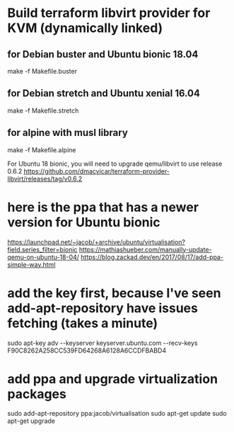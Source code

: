 # Build terraform libvirt provider for KVM (dynamically linked)

## for Debian buster and Ubuntu bionic 18.04
make -f Makefile.buster

## for Debian stretch and Ubuntu xenial 16.04
make -f Makefile.stretch

## for alpine with musl library
make -f Makefile.alpine


For Ubuntu 18 bionic, you will need to upgrade qemu/libvirt to use release 0.6.2
https://github.com/dmacvicar/terraform-provider-libvirt/releases/tag/v0.6.2

# here is the ppa that has a newer version for Ubuntu bionic
https://launchpad.net/~jacob/+archive/ubuntu/virtualisation?field.series_filter=bionic
https://mathiashueber.com/manually-update-qemu-on-ubuntu-18-04/
https://blog.zackad.dev/en/2017/08/17/add-ppa-simple-way.html

# add the key first, because I've seen add-apt-repository have issues fetching (takes a minute)
sudo apt-key adv --keyserver keyserver.ubuntu.com --recv-keys F90C8262A258CC539FD64268A6128A6CCDFBABD4 

# add ppa and upgrade virtualization packages
sudo add-apt-repository ppa:jacob/virtualisation
sudo apt-get update
sudo apt-get upgrade

